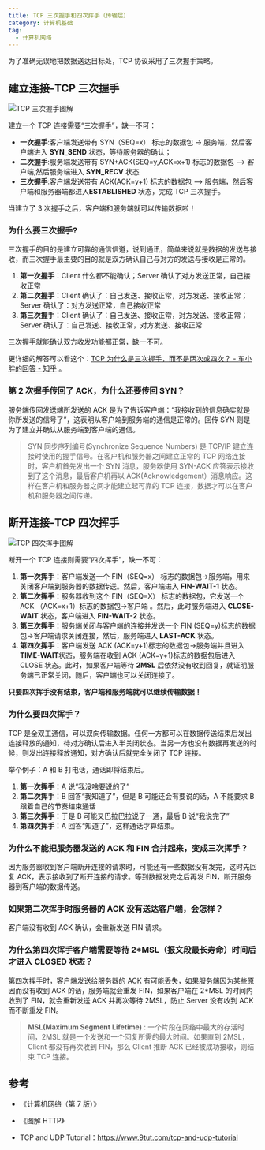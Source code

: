 ```yaml
---
title: TCP 三次握手和四次挥手（传输层）
category: 计算机基础
tag:
  - 计算机网络
---
```


为了准确无误地把数据送达目标处，TCP 协议采用了三次握手策略。

## 建立连接-TCP 三次握手

![TCP 三次握手图解](https://oss.dearloc.com/github/javaguide/cs-basics/network/tcp-shakes-hands-three-times.png)

建立一个 TCP 连接需要“三次握手”，缺一不可：

- **一次握手**:客户端发送带有 SYN（SEQ=x） 标志的数据包 -> 服务端，然后客户端进入 **SYN_SEND** 状态，等待服务器的确认；
- **二次握手**:服务端发送带有 SYN+ACK(SEQ=y,ACK=x+1) 标志的数据包 –> 客户端,然后服务端进入 **SYN_RECV** 状态
- **三次握手**:客户端发送带有 ACK(ACK=y+1) 标志的数据包 –> 服务端，然后客户端和服务器端都进入**ESTABLISHED** 状态，完成 TCP 三次握手。

当建立了 3 次握手之后，客户端和服务端就可以传输数据啦！

### 为什么要三次握手?

三次握手的目的是建立可靠的通信信道，说到通讯，简单来说就是数据的发送与接收，而三次握手最主要的目的就是双方确认自己与对方的发送与接收是正常的。

1. **第一次握手**：Client 什么都不能确认；Server 确认了对方发送正常，自己接收正常
2. **第二次握手**：Client 确认了：自己发送、接收正常，对方发送、接收正常；Server 确认了：对方发送正常，自己接收正常
3. **第三次握手**：Client 确认了：自己发送、接收正常，对方发送、接收正常；Server 确认了：自己发送、接收正常，对方发送、接收正常

三次握手就能确认双方收发功能都正常，缺一不可。

更详细的解答可以看这个：[TCP 为什么是三次握手，而不是两次或四次？ - 车小胖的回答 - 知乎](https://www.zhihu.com/question/24853633/answer/115173386) 。

### 第 2 次握手传回了 ACK，为什么还要传回 SYN？

服务端传回发送端所发送的 ACK 是为了告诉客户端：“我接收到的信息确实就是你所发送的信号了”，这表明从客户端到服务端的通信是正常的。回传 SYN 则是为了建立并确认从服务端到客户端的通信。

> SYN 同步序列编号(Synchronize Sequence Numbers) 是 TCP/IP 建立连接时使用的握手信号。在客户机和服务器之间建立正常的 TCP 网络连接时，客户机首先发出一个 SYN 消息，服务器使用 SYN-ACK 应答表示接收到了这个消息，最后客户机再以 ACK(Acknowledgement）消息响应。这样在客户机和服务器之间才能建立起可靠的 TCP 连接，数据才可以在客户机和服务器之间传递。

## 断开连接-TCP 四次挥手

![TCP 四次挥手图解](https://oss.dearloc.com/github/javaguide/cs-basics/network/tcp-waves-four-times.png)

断开一个 TCP 连接则需要“四次挥手”，缺一不可：

1. **第一次挥手**：客户端发送一个 FIN（SEQ=x） 标志的数据包->服务端，用来关闭客户端到服务器的数据传送。然后，客户端进入 **FIN-WAIT-1** 状态。
2. **第二次挥手**：服务器收到这个 FIN（SEQ=X） 标志的数据包，它发送一个 ACK （ACK=x+1）标志的数据包->客户端 。然后，此时服务端进入 **CLOSE-WAIT** 状态，客户端进入 **FIN-WAIT-2** 状态。
3. **第三次挥手**：服务端关闭与客户端的连接并发送一个 FIN (SEQ=y)标志的数据包->客户端请求关闭连接，然后，服务端进入 **LAST-ACK** 状态。
4. **第四次挥手**：客户端发送 ACK (ACK=y+1)标志的数据包->服务端并且进入**TIME-WAIT**状态，服务端在收到 ACK (ACK=y+1)标志的数据包后进入 CLOSE 状态。此时，如果客户端等待 **2MSL** 后依然没有收到回复，就证明服务端已正常关闭，随后，客户端也可以关闭连接了。

**只要四次挥手没有结束，客户端和服务端就可以继续传输数据！**

### 为什么要四次挥手？

TCP 是全双工通信，可以双向传输数据。任何一方都可以在数据传送结束后发出连接释放的通知，待对方确认后进入半关闭状态。当另一方也没有数据再发送的时候，则发出连接释放通知，对方确认后就完全关闭了 TCP 连接。

举个例子：A 和 B 打电话，通话即将结束后。

1. **第一次挥手**：A 说“我没啥要说的了”
2. **第二次挥手**：B 回答“我知道了”，但是 B 可能还会有要说的话，A 不能要求 B 跟着自己的节奏结束通话
3. **第三次挥手**：于是 B 可能又巴拉巴拉说了一通，最后 B 说“我说完了”
4. **第四次挥手**：A 回答“知道了”，这样通话才算结束。

### 为什么不能把服务器发送的 ACK 和 FIN 合并起来，变成三次挥手？

因为服务器收到客户端断开连接的请求时，可能还有一些数据没有发完，这时先回复 ACK，表示接收到了断开连接的请求。等到数据发完之后再发 FIN，断开服务器到客户端的数据传送。

### 如果第二次挥手时服务器的 ACK 没有送达客户端，会怎样？

客户端没有收到 ACK 确认，会重新发送 FIN 请求。

### 为什么第四次挥手客户端需要等待 2\*MSL（报文段最长寿命）时间后才进入 CLOSED 状态？

第四次挥手时，客户端发送给服务器的 ACK 有可能丢失，如果服务端因为某些原因而没有收到 ACK 的话，服务端就会重发 FIN，如果客户端在 2\*MSL 的时间内收到了 FIN，就会重新发送 ACK 并再次等待 2MSL，防止 Server 没有收到 ACK 而不断重发 FIN。

> **MSL(Maximum Segment Lifetime)** : 一个片段在网络中最大的存活时间，2MSL 就是一个发送和一个回复所需的最大时间。如果直到 2MSL，Client 都没有再次收到 FIN，那么 Client 推断 ACK 已经被成功接收，则结束 TCP 连接。

## 参考

- 《计算机网络（第 7 版）》

- 《图解 HTTP》

- TCP and UDP Tutorial：https://www.9tut.com/tcp-and-udp-tutorial
